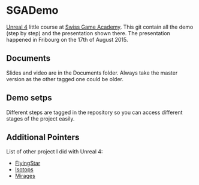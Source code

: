 # SGADemo

[Unreal 4](http://www.unrealengine.com) little course at [Swiss Game Academy](http://gameacademy.ch/). This git contain all the demo (step by step) and the presentation shown there. The presentation happened in Fribourg on the 17th of August 2015.

## Documents

Slides and video are in the Documents folder. Always take the master version as the other tagged one could be older.

## Demo setps

Different steps are tagged in the repository so you can access different stages of the project easily.

## Additional Pointers

List of other project I did with Unreal 4:
* [FlyingStar](https://github.com/anirul/FlyingStar)
* [Isotops](https://github.com/anirul/Isotops)
* [Mirages](https://github.com/anirul/Mirages)